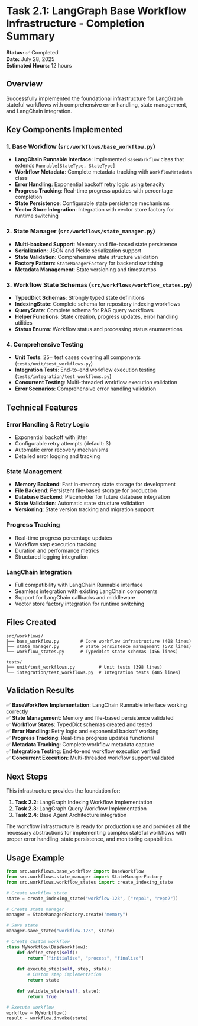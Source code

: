 # Task 2.1: LangGraph Base Workflow Infrastructure - Completion Summary

**Status:** ✅ Completed  
**Date:** July 28, 2025  
**Estimated Hours:** 12 hours  

## Overview

Successfully implemented the foundational infrastructure for LangGraph stateful workflows with comprehensive error handling, state management, and LangChain integration.

## Key Components Implemented

### 1. Base Workflow (`src/workflows/base_workflow.py`)
- **LangChain Runnable Interface**: Implemented `BaseWorkflow` class that extends `Runnable[StateType, StateType]`
- **Workflow Metadata**: Complete metadata tracking with `WorkflowMetadata` class
- **Error Handling**: Exponential backoff retry logic using tenacity
- **Progress Tracking**: Real-time progress updates with percentage completion
- **State Persistence**: Configurable state persistence mechanisms
- **Vector Store Integration**: Integration with vector store factory for runtime switching

### 2. State Manager (`src/workflows/state_manager.py`)
- **Multi-backend Support**: Memory and file-based state persistence
- **Serialization**: JSON and Pickle serialization support
- **State Validation**: Comprehensive state structure validation
- **Factory Pattern**: `StateManagerFactory` for backend switching
- **Metadata Management**: State versioning and timestamps

### 3. Workflow State Schemas (`src/workflows/workflow_states.py`)
- **TypedDict Schemas**: Strongly typed state definitions
- **IndexingState**: Complete schema for repository indexing workflows
- **QueryState**: Complete schema for RAG query workflows
- **Helper Functions**: State creation, progress updates, error handling utilities
- **Status Enums**: Workflow status and processing status enumerations

### 4. Comprehensive Testing
- **Unit Tests**: 25+ test cases covering all components (`tests/unit/test_workflows.py`)
- **Integration Tests**: End-to-end workflow execution testing (`tests/integration/test_workflows.py`)
- **Concurrent Testing**: Multi-threaded workflow execution validation
- **Error Scenarios**: Comprehensive error handling validation

## Technical Features

### Error Handling & Retry Logic
- Exponential backoff with jitter
- Configurable retry attempts (default: 3)
- Automatic error recovery mechanisms
- Detailed error logging and tracking

### State Management
- **Memory Backend**: Fast in-memory state storage for development
- **File Backend**: Persistent file-based storage for production
- **Database Backend**: Placeholder for future database integration
- **State Validation**: Automatic state structure validation
- **Versioning**: State version tracking and migration support

### Progress Tracking
- Real-time progress percentage updates
- Workflow step execution tracking
- Duration and performance metrics
- Structured logging integration

### LangChain Integration
- Full compatibility with LangChain Runnable interface
- Seamless integration with existing LangChain components
- Support for LangChain callbacks and middleware
- Vector store factory integration for runtime switching

## Files Created

```
src/workflows/
├── base_workflow.py        # Core workflow infrastructure (408 lines)
├── state_manager.py        # State persistence management (572 lines)
└── workflow_states.py      # TypedDict state schemas (456 lines)

tests/
├── unit/test_workflows.py         # Unit tests (398 lines)
└── integration/test_workflows.py  # Integration tests (485 lines)
```

## Validation Results

✅ **BaseWorkflow Implementation**: LangChain Runnable interface working correctly  
✅ **State Management**: Memory and file-based persistence validated  
✅ **Workflow States**: TypedDict schemas created and tested  
✅ **Error Handling**: Retry logic and exponential backoff working  
✅ **Progress Tracking**: Real-time progress updates functional  
✅ **Metadata Tracking**: Complete workflow metadata capture  
✅ **Integration Testing**: End-to-end workflow execution verified  
✅ **Concurrent Execution**: Multi-threaded workflow support validated  

## Next Steps

This infrastructure provides the foundation for:
1. **Task 2.2**: LangGraph Indexing Workflow Implementation
2. **Task 2.3**: LangGraph Query Workflow Implementation  
3. **Task 2.4**: Base Agent Architecture integration

The workflow infrastructure is ready for production use and provides all the necessary abstractions for implementing complex stateful workflows with proper error handling, state persistence, and monitoring capabilities.

## Usage Example

```python
from src.workflows.base_workflow import BaseWorkflow
from src.workflows.state_manager import StateManagerFactory
from src.workflows.workflow_states import create_indexing_state

# Create workflow state
state = create_indexing_state("workflow-123", ["repo1", "repo2"])

# Create state manager
manager = StateManagerFactory.create("memory")

# Save state
manager.save_state("workflow-123", state)

# Create custom workflow
class MyWorkflow(BaseWorkflow):
    def define_steps(self):
        return ["initialize", "process", "finalize"]
    
    def execute_step(self, step, state):
        # Custom step implementation
        return state
    
    def validate_state(self, state):
        return True

# Execute workflow
workflow = MyWorkflow()
result = workflow.invoke(state)
```
